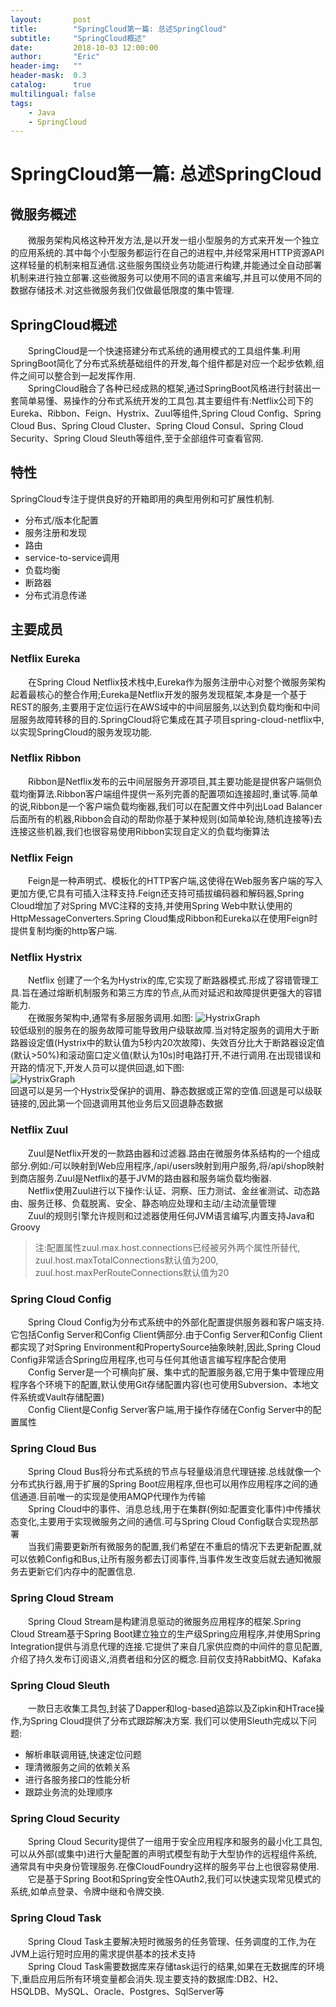 ```yaml
---
layout:       post
title:        "SpringCloud第一篇: 总述SpringCloud"
subtitle:     "SpringCloud概述"
date:         2018-10-03 12:00:00
author:       "Eric"
header-img:   ""
header-mask:  0.3
catalog:      true
multilingual: false
tags:
    - Java
    - SpringCloud
---
```

# SpringCloud第一篇: 总述SpringCloud
## 微服务概述
&emsp;&emsp;微服务架构风格这种开发方法,是以开发一组小型服务的方式来开发一个独立的应用系统的.其中每个小型服务都运行在自己的进程中,并经常采用HTTP资源API这样轻量的机制来相互通信.这些服务围绕业务功能进行构建,并能通过全自动部署机制来进行独立部署.这些微服务可以使用不同的语言来编写,并且可以使用不同的数据存储技术.对这些微服务我们仅做最低限度的集中管理.
## SpringCloud概述
&emsp;&emsp;SpringCloud是一个快速搭建分布式系统的通用模式的工具组件集.利用SpringBoot简化了分布式系统基础组件的开发,每个组件都是对应一个起步依赖,组件之间可以整合到一起发挥作用.  
&emsp;&emsp;SpringCloud融合了各种已经成熟的框架,通过SpringBoot风格进行封装出一套简单易懂、易操作的分布式系统开发的工具包.其主要组件有:Netflix公司下的Eureka、Ribbon、Feign、Hystrix、Zuul等组件,Spring Cloud Config、Spring Cloud Bus、Spring Cloud Cluster、Spring Cloud Consul、Spring Cloud Security、Spring Cloud Sleuth等组件,至于全部组件可查看官网.
## 特性
SpringCloud专注于提供良好的开箱即用的典型用例和可扩展性机制.
- 分布式/版本化配置
- 服务注册和发现
- 路由
- service-to-service调用
- 负载均衡
- 断路器
- 分布式消息传递

## 主要成员
### Netflix Eureka
&emsp;&emsp;在Spring Cloud Netflix技术栈中,Eureka作为服务注册中心对整个微服务架构起着最核心的整合作用;Eureka是Netflix开发的服务发现框架,本身是一个基于REST的服务,主要用于定位运行在AWS域中的中间层服务,以达到负载均衡和中间层服务故障转移的目的.SpringCloud将它集成在其子项目spring-cloud-netflix中,以实现SpringCloud的服务发现功能.
### Netflix Ribbon
&emsp;&emsp;Ribbon是Netflix发布的云中间层服务开源项目,其主要功能是提供客户端侧负载均衡算法.Ribbon客户端组件提供一系列完善的配置项如连接超时,重试等.简单的说,Ribbon是一个客户端负载均衡器,我们可以在配置文件中列出Load Balancer后面所有的机器,Ribbon会自动的帮助你基于某种规则(如简单轮询,随机连接等)去连接这些机器,我们也很容易使用Ribbon实现自定义的负载均衡算法
### Netflix Feign
&emsp;&emsp;Feign是一种声明式、模板化的HTTP客户端,这使得在Web服务客户端的写入更加方便,它具有可插入注释支持.Feign还支持可插拔编码器和解码器,Spring Cloud增加了对Spring MVC注释的支持,并使用Spring Web中默认使用的HttpMessageConverters.Spring Cloud集成Ribbon和Eureka以在使用Feign时提供复制均衡的http客户端.
### Netflix Hystrix
&emsp;&emsp;Netflix 创建了一个名为Hystrix的库,它实现了断路器模式.形成了容错管理工具.旨在通过熔断机制服务和第三方库的节点,从而对延迟和故障提供更强大的容错能力.  
&emsp;&emsp;在微服务架构中,通常有多层服务调用.如图:
![HystrixGraph](/img/in-post/SpringCloud/cloudimage/HystrixGraph.png)  
较低级别的服务在的服务故障可能导致用户级联故障.当对特定服务的调用大于断路器设定值(Hystrix中的默认值为5秒内20次故障)、失效百分比大于断路器设定值(默认>50%)和滚动窗口定义值(默认为10s)时电路打开,不进行调用.在出现错误和开路的情况下,开发人员可以提供回退,如下图:  
![HystrixGraph](/img/in-post/SpringCloud/cloudimage/HystrixFallback.png)  
回退可以是另一个Hystrix受保护的调用、静态数据或正常的空值.回退是可以级联链接的,因此第一个回退调用其他业务后又回退静态数据
### Netflix Zuul
&emsp;&emsp;Zuul是Netflix开发的一款路由器和过滤器.路由在微服务体系结构的一个组成部分.例如:/可以映射到Web应用程序,/api/users映射到用户服务,将/api/shop映射到商店服务.Zuul是Netflix的基于JVM的路由器和服务端负载均衡器.  
&emsp;&emsp;Netflix使用Zuul进行以下操作:认证、洞察、压力测试、金丝雀测试、动态路由、服务迁移、负载脱离、安全、静态响应处理和主动/主动流量管理  
&emsp;&emsp;Zuul的规则引擎允许规则和过滤器使用任何JVM语言编写,内置支持Java和Groovy
> 注:配置属性zuul.max.host.connections已经被另外两个属性所替代, zuul.host.maxTotalConnections默认值为200, zuul.host.maxPerRouteConnections默认值为20

### Spring Cloud Config
&emsp;&emsp;Spring Cloud Config为分布式系统中的外部化配置提供服务器和客户端支持.它包括Config Server和Config Client俩部分.由于Config Server和Config Client都实现了对Spring Environment和PropertySource抽象映射,因此,Spring Cloud Config非常适合Spring应用程序,也可与任何其他语言编写程序配合使用  
&emsp;&emsp;Config Server是一个可横向扩展、集中式的配置服务器,它用于集中管理应用程序各个环境下的配置,默认使用Git存储配置内容(也可使用Subversion、本地文件系统或Vault存储配置)  
&emsp;&emsp;Config Client是Config Server客户端,用于操作存储在Config Server中的配置属性  
### Spring Cloud Bus
&emsp;&emsp;Spring Cloud Bus将分布式系统的节点与轻量级消息代理链接.总线就像一个分布式执行器,用于扩展的Spring Boot应用程序,但也可以用作应用程序之间的通信通道.目前唯一的实现是使用AMQP代理作为传输  
&emsp;&emsp;Spring Cloud中的事件、消息总线,用于在集群(例如:配置变化事件)中传播状态变化,主要用于实现微服务之间的通信.可与Spring Cloud Config联合实现热部署  
&emsp;&emsp;当我们需要更新所有微服务的配置,我们希望在不重启的情况下去更新配置,就可以依赖Config和Bus,让所有服务都去订阅事件,当事件发生改变后就去通知微服务去更新它们内存中的配置信息.
### Spring Cloud Stream
&emsp;&emsp;Spring Cloud Stream是构建消息驱动的微服务应用程序的框架.Spring Cloud Stream基于Spring Boot建立独立的生产级Spring应用程序,并使用Spring Integration提供与消息代理的连接.它提供了来自几家供应商的中间件的意见配置,介绍了持久发布订阅语义,消费者组和分区的概念.目前仅支持RabbitMQ、Kafaka
### Spring Cloud Sleuth
&emsp;&emsp;一款日志收集工具包,封装了Dapper和log-based追踪以及Zipkin和HTrace操作,为Spring Cloud提供了分布式跟踪解决方案.
我们可以使用Sleuth完成以下问题:
- 解析串联调用链,快速定位问题
- 理清微服务之间的依赖关系
- 进行各服务接口的性能分析
- 跟踪业务流的处理顺序
### Spring Cloud Security
&emsp;&emsp;Spring Cloud Security提供了一组用于安全应用程序和服务的最小化工具包,可以从外部(或集中)进行大量配置的声明式模型有助于大型协作的远程组件系统,通常具有中央身份管理服务.在像CloudFoundry这样的服务平台上也很容易使用.  
&emsp;&emsp;它是基于Spring Boot和Spring安全性OAuth2,我们可以快速实现常见模式的系统,如单点登录、令牌中继和令牌交换.
### Spring Cloud Task
&emsp;&emsp;Spring Cloud Task主要解决短时微服务的任务管理、任务调度的工作,为在JVM上运行短时应用的需求提供基本的技术支持  
&emsp;&emsp;Spring Cloud Task需要数据库来存储task运行的结果,如果在无数据库的环境下,重启应用后所有环境变量都会消失.现主要支持的数据库:DB2、H2、HSQLDB、MySQL、Oracle、Postgres、SqlServer等
